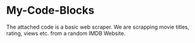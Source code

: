# My-Code-Blocks
The attached code is a basic web scraper. We are scrapping movie titles, rating, views etc. from a random IMDB Website.
